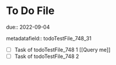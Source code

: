 # To Do File

due:: 2022-09-04

metadatafield:: todoTestFile_748\_31

- [ ] Task of todoTestFile_748 1 [[Query me]]
- [ ] Task of todoTestFile_748 2
